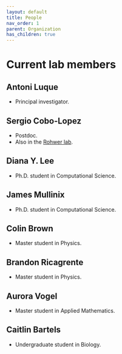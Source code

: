 ```yaml
---
layout: default
title: People
nav_order: 1
parent: Organization
has_children: true
---
```


# Current lab members

## Antoni Luque 
+ Principal investigator.

## Sergio Cobo-Lopez
+ Postdoc.
+ Also in the [Rohwer lab](https://coralandphage.org).

## Diana Y. Lee
+ Ph.D. student in Computational Science.

## James Mullinix
+ Ph.D. student in Computational Science.

## Colin Brown
+ Master student in Physics.

## Brandon Ricagrente
+ Master student in Physics.

## Aurora Vogel
+ Master student in Applied Mathematics.

## Caitlin Bartels
+ Undergraduate student in Biology.
